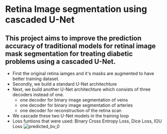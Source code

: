 # Retina Image segmentation using cascaded U-Net
## This project aims to improve the prediction accuracy of traditional models for retinal image mask segmentation for treating diabetic problems using a cascaded U-Net.

* First the original retina iamges and it's masks are augmented to have better training dataset.
* Secondly, we build a standard U-Net architechture
* Next, we build another U-Net architechture which consists of three decoders instead of one.
   * one decoder for binary image segmentation of veins
   * one decoder for binary image segmentation of arteries
   * one decoder for reconstruction of the retina scan
* We cascade these two U-Net models in the training loop
* Loss funtions that were used: Binary Cross Entropy Loss, Dice Loss, IOU Loss 
![predicted_bv_0](https://github.com/foyie/Retina-Image-segmentation-using-cascaded-U-Net/assets/89987028/7dc23a01-4f22-468c-a41f-d02cac71f8b0)
